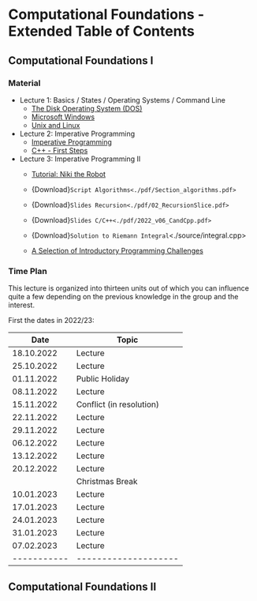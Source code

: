# Computational Foundations - Extended Table of Contents

## Computational Foundations I
### Material
- Lecture 1: Basics / States / Operating Systems / Command Line
  - [The Disk Operating System (DOS)](basics/mswindows/dos)
  - [Microsoft Windows](basics/mswindows/windows)
  - [Unix and Linux](basics/unix/unix)
- Lecture 2: Imperative Programming
  - [Imperative Programming](imperative_programming)
  - [C++ - First Steps](cppintro)
- Lecture 3: Imperative Programming II
    - [Tutorial: Niki the Robot](tasks_01_niki)
    - {Download}`Script Algorithms<./pdf/Section_algorithms.pdf>`
    - {Download}`Slides Recursion<./pdf/02_RecursionSlice.pdf>`
    - {Download}`Slides C/C++<./pdf/2022_v06_CandCpp.pdf>`
    - {Download}`Solution to Riemann Integral`<./source/integral.cpp>
    
  - [A Selection of Introductory Programming Challenges](tasks_02_cpp)



### Time Plan

This lecture is organized into thirteen units out of which you can influence quite a few depending
on the previous knowledge in the group and the interest.

First the dates in 2022/23:

|Date       | Topic             |
|---------- | ------------------|
|18.10.2022 | Lecture  |
|25.10.2022 | Lecture  |   
|01.11.2022 | Public Holiday    |
|08.11.2022 | Lecture  | 
|15.11.2022 | Conflict (in resolution) |
|22.11.2022 | Lecture  | 
|29.11.2022 | Lecture  | 
|06.12.2022 | Lecture  | 
|13.12.2022 | Lecture  | 
|20.12.2022 | Lecture  | 
|           | Christmas Break   |
|10.01.2023 | Lecture  | 
|17.01.2023 | Lecture  |
|24.01.2023 | Lecture  | 
|31.01.2023 | Lecture  | 
|07.02.2023 | Lecture  | 
|-----------|--------------------|

## Computational Foundations II

